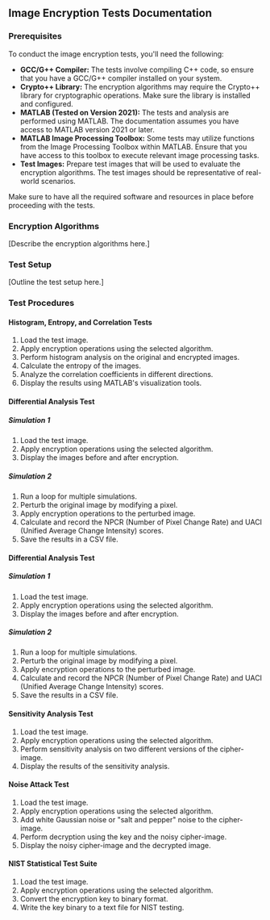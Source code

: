 ## Image Encryption Tests Documentation

### Prerequisites
To conduct the image encryption tests, you'll need the following:

- **GCC/G++ Compiler:** The tests involve compiling C++ code, so ensure that you have a GCC/G++ compiler installed on your system.
- **Crypto++ Library:** The encryption algorithms may require the Crypto++ library for cryptographic operations. Make sure the library is installed and configured.
- **MATLAB (Tested on Version 2021):** The tests and analysis are performed using MATLAB. The documentation assumes you have access to MATLAB version 2021 or later.
- **MATLAB Image Processing Toolbox:** Some tests may utilize functions from the Image Processing Toolbox within MATLAB. Ensure that you have access to this toolbox to execute relevant image processing tasks.
- **Test Images:** Prepare test images that will be used to evaluate the encryption algorithms. The test images should be representative of real-world scenarios.

Make sure to have all the required software and resources in place before proceeding with the tests.


### Encryption Algorithms
[Describe the encryption algorithms here.]

### Test Setup
[Outline the test setup here.]

### Test Procedures

#### Histogram, Entropy, and Correlation Tests
1. Load the test image.
2. Apply encryption operations using the selected algorithm.
3. Perform histogram analysis on the original and encrypted images.
4. Calculate the entropy of the images.
5. Analyze the correlation coefficients in different directions.
6. Display the results using MATLAB's visualization tools.

#### Differential Analysis Test

##### Simulation 1
1. Load the test image.
2. Apply encryption operations using the selected algorithm.
3. Display the images before and after encryption.

##### Simulation 2
1. Run a loop for multiple simulations.
2. Perturb the original image by modifying a pixel.
3. Apply encryption operations to the perturbed image.
4. Calculate and record the NPCR (Number of Pixel Change Rate) and UACI (Unified Average Change Intensity) scores.
5. Save the results in a CSV file.

#### Differential Analysis Test

##### Simulation 1
1. Load the test image.
2. Apply encryption operations using the selected algorithm.
3. Display the images before and after encryption.

##### Simulation 2
1. Run a loop for multiple simulations.
2. Perturb the original image by modifying a pixel.
3. Apply encryption operations to the perturbed image.
4. Calculate and record the NPCR (Number of Pixel Change Rate) and UACI (Unified Average Change Intensity) scores.
5. Save the results in a CSV file.

#### Sensitivity Analysis Test
1. Load the test image.
2. Apply encryption operations using the selected algorithm.
3. Perform sensitivity analysis on two different versions of the cipher-image.
4. Display the results of the sensitivity analysis.

#### Noise Attack Test
1. Load the test image.
2. Apply encryption operations using the selected algorithm.
3. Add white Gaussian noise or "salt and pepper" noise to the cipher-image.
4. Perform decryption using the key and the noisy cipher-image.
5. Display the noisy cipher-image and the decrypted image.

#### NIST Statistical Test Suite
1. Load the test image.
2. Apply encryption operations using the selected algorithm.
3. Convert the encryption key to binary format.
4. Write the key binary to a text file for NIST testing.

